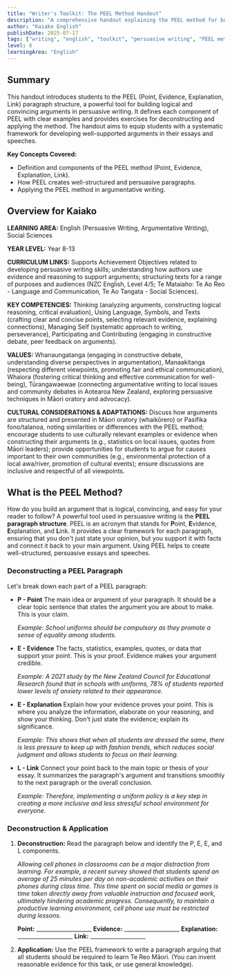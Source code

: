```yaml
---
title: "Writer's Toolkit: The PEEL Method Handout"
description: "A comprehensive handout explaining the PEEL method for building strong, well-structured arguments in persuasive writing, designed for English language arts students."
author: "Kaiako English"
publishDate: 2025-07-17
tags: ["writing", "english", "toolkit", "persuasive writing", "PEEL method", "Comprehension Handout", "Aotearoa New Zealand Curriculum"]
level: 8
learningArea: "English"
---
```


## Summary

This handout introduces students to the PEEL (Point, Evidence, Explanation, Link) paragraph structure, a powerful tool for building logical and convincing arguments in persuasive writing. It defines each component of PEEL with clear examples and provides exercises for deconstructing and applying the method. The handout aims to equip students with a systematic framework for developing well-supported arguments in their essays and speeches.

**Key Concepts Covered:**
*   Definition and components of the PEEL method (Point, Evidence, Explanation, Link).
*   How PEEL creates well-structured and persuasive paragraphs.
*   Applying the PEEL method in argumentative writing.

## Overview for Kaiako

**LEARNING AREA:** English (Persuasive Writing, Argumentative Writing), Social Sciences

**YEAR LEVEL:** Year 8-13

**CURRICULUM LINKS:** Supports Achievement Objectives related to developing persuasive writing skills; understanding how authors use evidence and reasoning to support arguments; structuring texts for a range of purposes and audiences (NZC English, Level 4/5; Te Mataiaho: Te Ao Reo - Language and Communication, Te Ao Tangata - Social Sciences).

**KEY COMPETENCIES:** Thinking (analyzing arguments, constructing logical reasoning, critical evaluation), Using Language, Symbols, and Texts (crafting clear and concise points, selecting relevant evidence, explaining connections), Managing Self (systematic approach to writing, perseverance), Participating and Contributing (engaging in constructive debate, peer feedback on arguments).

**VALUES:** Whanaungatanga (engaging in constructive debate, understanding diverse perspectives in argumentation), Manaakitanga (respecting different viewpoints, promoting fair and ethical communication), Whaiora (fostering critical thinking and effective communication for well-being), Tūrangawaewae (connecting argumentative writing to local issues and community debates in Aotearoa New Zealand, exploring persuasive techniques in Māori oratory and advocacy).

**CULTURAL CONSIDERATIONS & ADAPTATIONS:** Discuss how arguments are structured and presented in Māori oratory (whaikōrero) or Pasifika fono/talanoa, noting similarities or differences with the PEEL method; encourage students to use culturally relevant examples or evidence when constructing their arguments (e.g., statistics on local issues, quotes from Māori leaders); provide opportunities for students to argue for causes important to their own communities (e.g., environmental protection of a local awa/river, promotion of cultural events); ensure discussions are inclusive and respectful of all viewpoints.

## What is the PEEL Method?

How do you build an argument that is logical, convincing, and easy for your reader to follow? A powerful tool used in persuasive writing is the **PEEL paragraph structure**. PEEL is an acronym that stands for **P**oint, **E**vidence, **E**xplanation, and **L**ink. It provides a clear framework for each paragraph, ensuring that you don't just state your opinion, but you support it with facts and connect it back to your main argument. Using PEEL helps to create well-structured, persuasive essays and speeches.

### Deconstructing a PEEL Paragraph

Let's break down each part of a PEEL paragraph:

*   **P - Point**
    The main idea or argument of your paragraph. It should be a clear topic sentence that states the argument you are about to make. This is your claim.

    *Example: School uniforms should be compulsory as they promote a sense of equality among students.*

*   **E - Evidence**
    The facts, statistics, examples, quotes, or data that support your point. This is your proof. Evidence makes your argument credible.

    *Example: A 2021 study by the New Zealand Council for Educational Research found that in schools with uniforms, 78% of students reported lower levels of anxiety related to their appearance.*

*   **E - Explanation**
    Explain how your evidence proves your point. This is where you analyze the information, elaborate on your reasoning, and show your thinking. Don't just state the evidence; explain its significance.

    *Example: This shows that when all students are dressed the same, there is less pressure to keep up with fashion trends, which reduces social judgment and allows students to focus on their learning.*

*   **L - Link**
    Connect your point back to the main topic or thesis of your essay. It summarizes the paragraph's argument and transitions smoothly to the next paragraph or the overall conclusion.

    *Example: Therefore, implementing a uniform policy is a key step in creating a more inclusive and less stressful school environment for everyone.*

### Deconstruction & Application

1.  **Deconstruction:** Read the paragraph below and identify the P, E, E, and L components.

    *Allowing cell phones in classrooms can be a major distraction from learning. For example, a recent survey showed that students spend an average of 25 minutes per day on non-academic activities on their phones during class time. This time spent on social media or games is time taken directly away from valuable instruction and focused work, ultimately hindering academic progress. Consequently, to maintain a productive learning environment, cell phone use must be restricted during lessons.*

    **Point:** ____________________
    **Evidence:** ____________________
    **Explanation:** ____________________
    **Link:** ____________________

2.  **Application:** Use the PEEL framework to write a paragraph arguing that all students should be required to learn Te Reo Māori. (You can invent reasonable evidence for this task, or use general knowledge).